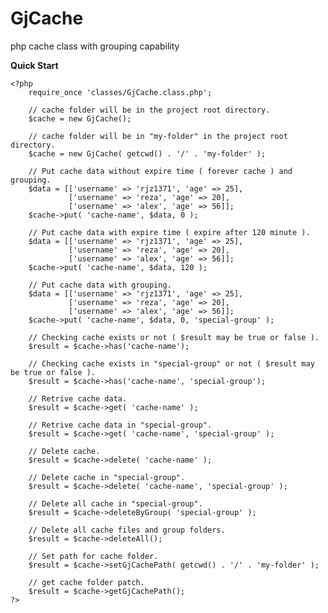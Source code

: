 # GjCache
php cache class with grouping capability

**Quick Start**

    <?php
        require_once 'classes/GjCache.class.php';
         
        // cache folder will be in the project root directory.
        $cache = new GjCache();
         
        // cache folder will be in "my-folder" in the project root directory.
        $cache = new GjCache( getcwd() . '/' . 'my-folder' );
        
        // Put cache data without expire time ( forever cache ) and grouping.
        $data = [['username' => 'rjz1371', 'age' => 25],
                 ['username' => 'reza', 'age' => 20],
                 ['username' => 'alex', 'age' => 56]];
        $cache->put( 'cache-name', $data, 0 );
        
        // Put cache data with expire time ( expire after 120 minute ).
        $data = [['username' => 'rjz1371', 'age' => 25],
                 ['username' => 'reza', 'age' => 20],
                 ['username' => 'alex', 'age' => 56]];
        $cache->put( 'cache-name', $data, 120 );
        
        // Put cache data with grouping.
        $data = [['username' => 'rjz1371', 'age' => 25],
                 ['username' => 'reza', 'age' => 20],
                 ['username' => 'alex', 'age' => 56]];
        $cache->put( 'cache-name', $data, 0, 'special-group' );
        
        // Checking cache exists or not ( $result may be true or false ).
        $result = $cache->has('cache-name');
        
        // Checking cache exists in "special-group" or not ( $result may be true or false ).
        $result = $cache->has('cache-name', 'special-group');
        
        // Retrive cache data.
        $result = $cache->get( 'cache-name' );
        
        // Retrive cache data in "special-group".
        $result = $cache->get( 'cache-name', 'special-group' );
        
        // Delete cache.
        $result = $cache->delete( 'cache-name' );
        
        // Delete cache in "special-group".
        $result = $cache->delete( 'cache-name', 'special-group' );
        
        // Delete all cache in "special-group".
        $result = $cache->deleteByGroup( 'special-group' );
        
        // Delete all cache files and group folders.
        $result = $cache->deleteAll();
        
        // Set path for cache folder.
        $result = $cache->setGjCachePath( getcwd() . '/' . 'my-folder' );
        
        // get cache folder patch.
        $result = $cache->getGjCachePath();
    ?>